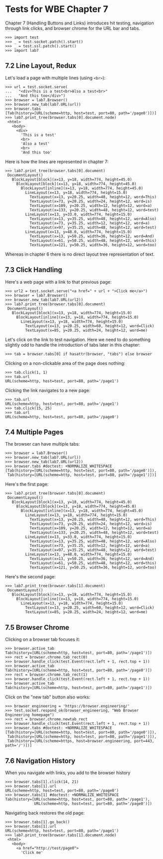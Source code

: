 Tests for WBE Chapter 7
=======================

Chapter 7 (Handling Buttons and Links) introduces hit testing, navigation
through link clicks, and browser chrome for the URL bar and tabs.

    >>> import test
    >>> _ = test.socket.patch().start()
    >>> _ = test.ssl.patch().start()
    >>> import lab7

7.2 Line Layout, Redux
----------------------

Let's load a page with multiple lines (using `<br>`):

    >>> url = test.socket.serve(
    ...   "<div>This is a test<br>Also a test<br>"
    ...   "And this too</div>")
    >>> browser = lab7.Browser()
    >>> browser.new_tab(lab7.URL(url))
    >>> browser.tabs
    [Tab(history=[URL(scheme=http, host=test, port=80, path='/page0')])]
    >>> lab7.print_tree(browser.tabs[0].document.node)
     <html>
       <body>
         <div>
           'This is a test'
           <br>
           'Also a test'
           <br>
           'And this too'

Here is how the lines are represented in chapter 7:

    >>> lab7.print_tree(browser.tabs[0].document)
     DocumentLayout()
       BlockLayout[block](x=13, y=18, width=774, height=45.0)
         BlockLayout[block](x=13, y=18, width=774, height=45.0)
           BlockLayout[inline](x=13, y=18, width=774, height=45.0)
             LineLayout(x=13, y=18, width=774, height=15.0)
               TextLayout(x=13, y=20.25, width=48, height=12, word=This)
               TextLayout(x=73, y=20.25, width=24, height=12, word=is)
               TextLayout(x=109, y=20.25, width=12, height=12, word=a)
               TextLayout(x=133, y=20.25, width=48, height=12, word=test)
             LineLayout(x=13, y=33.0, width=774, height=15.0)
               TextLayout(x=13, y=35.25, width=48, height=12, word=Also)
               TextLayout(x=73, y=35.25, width=12, height=12, word=a)
               TextLayout(x=97, y=35.25, width=48, height=12, word=test)
             LineLayout(x=13, y=48.0, width=774, height=15.0)
               TextLayout(x=13, y=50.25, width=36, height=12, word=And)
               TextLayout(x=61, y=50.25, width=48, height=12, word=this)
               TextLayout(x=121, y=50.25, width=36, height=12, word=too)

Whereas in chapter 6 there is no direct layout tree representation of
text.


7.3 Click Handling
------------------

Here's a web page with a link to that previous page:

    >>> url2 = test.socket.serve("<a href=" + url + ">Click me</a>")
    >>> browser = lab7.Browser()
    >>> browser.new_tab(lab7.URL(url2))
    >>> lab7.print_tree(browser.tabs[0].document)
     DocumentLayout()
       BlockLayout[block](x=13, y=18, width=774, height=15.0)
         BlockLayout[inline](x=13, y=18, width=774, height=15.0)
           LineLayout(x=13, y=18, width=774, height=15.0)
             TextLayout(x=13, y=20.25, width=60, height=12, word=Click)
             TextLayout(x=85, y=20.25, width=24, height=12, word=me)

Let's click on the link to test navigation. Here we need to do
something slightly odd to handle the introduction of tabs later in
this chapter:

    >>> tab = browser.tabs[0] if hasattr(browser, "tabs") else browser

Clicking on a non-clickable area of the page does nothing:

    >>> tab.click(1, 1)
    >>> tab.url
    URL(scheme=http, host=test, port=80, path='/page1')
    
Clicking the link navigates to a new page:

    >>> tab.url
    URL(scheme=http, host=test, port=80, path='/page1')
    >>> tab.click(15, 25)
    >>> tab.url
    URL(scheme=http, host=test, port=80, path='/page0')


7.4 Multiple Pages
------------------

The browser can have multiple tabs:

    >>> browser = lab7.Browser()
    >>> browser.new_tab(lab7.URL(url))
    >>> browser.new_tab(lab7.URL(url2))
    >>> browser.tabs #doctest: +NORMALIZE_WHITESPACE
    [Tab(history=[URL(scheme=http, host=test, port=80, path='/page0')]),
     Tab(history=[URL(scheme=http, host=test, port=80, path='/page1')])]

Here's the first page:

    >>> lab7.print_tree(browser.tabs[0].document)
     DocumentLayout()
       BlockLayout[block](x=13, y=18, width=774, height=45.0)
         BlockLayout[block](x=13, y=18, width=774, height=45.0)
           BlockLayout[inline](x=13, y=18, width=774, height=45.0)
             LineLayout(x=13, y=18, width=774, height=15.0)
               TextLayout(x=13, y=20.25, width=48, height=12, word=This)
               TextLayout(x=73, y=20.25, width=24, height=12, word=is)
               TextLayout(x=109, y=20.25, width=12, height=12, word=a)
               TextLayout(x=133, y=20.25, width=48, height=12, word=test)
             LineLayout(x=13, y=33.0, width=774, height=15.0)
               TextLayout(x=13, y=35.25, width=48, height=12, word=Also)
               TextLayout(x=73, y=35.25, width=12, height=12, word=a)
               TextLayout(x=97, y=35.25, width=48, height=12, word=test)
             LineLayout(x=13, y=48.0, width=774, height=15.0)
               TextLayout(x=13, y=50.25, width=36, height=12, word=And)
               TextLayout(x=61, y=50.25, width=48, height=12, word=this)
               TextLayout(x=121, y=50.25, width=36, height=12, word=too)

Here's the second page:

    >>> lab7.print_tree(browser.tabs[1].document)
     DocumentLayout()
       BlockLayout[block](x=13, y=18, width=774, height=15.0)
         BlockLayout[inline](x=13, y=18, width=774, height=15.0)
           LineLayout(x=13, y=18, width=774, height=15.0)
             TextLayout(x=13, y=20.25, width=60, height=12, word=Click)
             TextLayout(x=85, y=20.25, width=24, height=12, word=me)
             

7.5 Browser Chrome
------------------

Clicking on a browser tab focuses it:

    >>> browser.active_tab
    Tab(history=[URL(scheme=http, host=test, port=80, path='/page1')])
    >>> rect = browser.chrome.tab_rect(0)
    >>> browser.handle_click(test.Event(rect.left + 1, rect.top + 1))
    >>> browser.active_tab
    Tab(history=[URL(scheme=http, host=test, port=80, path='/page0')])
    >>> rect = browser.chrome.tab_rect(1)
    >>> browser.handle_click(test.Event(rect.left + 1, rect.top + 1))
    >>> browser.active_tab
    Tab(history=[URL(scheme=http, host=test, port=80, path='/page1')])

Click on the "new tab" button also works:

    >>> browser_engineering = 'https://browser.engineering/'
    >>> test.socket.respond_ok(browser_engineering, "Web Browser Engineering homepage")
    >>> rect = browser.chrome.newtab_rect
    >>> browser.handle_click(test.Event(rect.left + 1, rect.top + 1))
    >>> browser.tabs #doctest: +NORMALIZE_WHITESPACE
    [Tab(history=[URL(scheme=http, host=test, port=80, path='/page0')]),
     Tab(history=[URL(scheme=http, host=test, port=80, path='/page1')]),
     Tab(history=[URL(scheme=https, host=browser.engineering, port=443, path='/')])]
    
    
7.6 Navigation History
----------------------

When you navigate with links, you add to the browser history

    >>> browser.tabs[1].click(14, 21)
    >>> browser.tabs[1].url
    URL(scheme=http, host=test, port=80, path='/page0')
    >>> browser.tabs[1] #doctest: +NORMALIZE_WHITESPACE
    Tab(history=[URL(scheme=http, host=test, port=80, path='/page1'),
                 URL(scheme=http, host=test, port=80, path='/page0')])

Navigating back restores the old page:

    >>> browser.tabs[1].go_back()
    >>> browser.tabs[1].url
    URL(scheme=http, host=test, port=80, path='/page1')
    >>> lab7.print_tree(browser.tabs[1].document.node)
     <html>
       <body>
         <a href="http://test/page0">
           'Click me'
